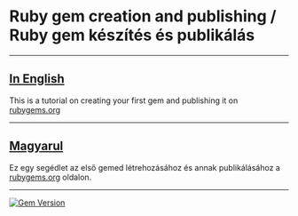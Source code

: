 Ruby gem creation and publishing / Ruby gem készítés és publikálás
==================================================================

***

## [In English](https://github.com/TVSZE/RubyProject/blob/master/english.md)

This is a tutorial on creating your first gem and publishing it on [rubygems.org](https://rubygems.org/)

***

## [Magyarul](https://github.com/TVSZE/RubyProject/blob/master/magyar.md)

Ez egy segédlet az első gemed létrehozásához és annak publikálásához a [rubygems.org](https://rubygems.org/) oldalon.

***

[![Gem Version](https://badge.fury.io/rb/hello_tvsze.svg)](http://badge.fury.io/rb/hello_tvsze)
